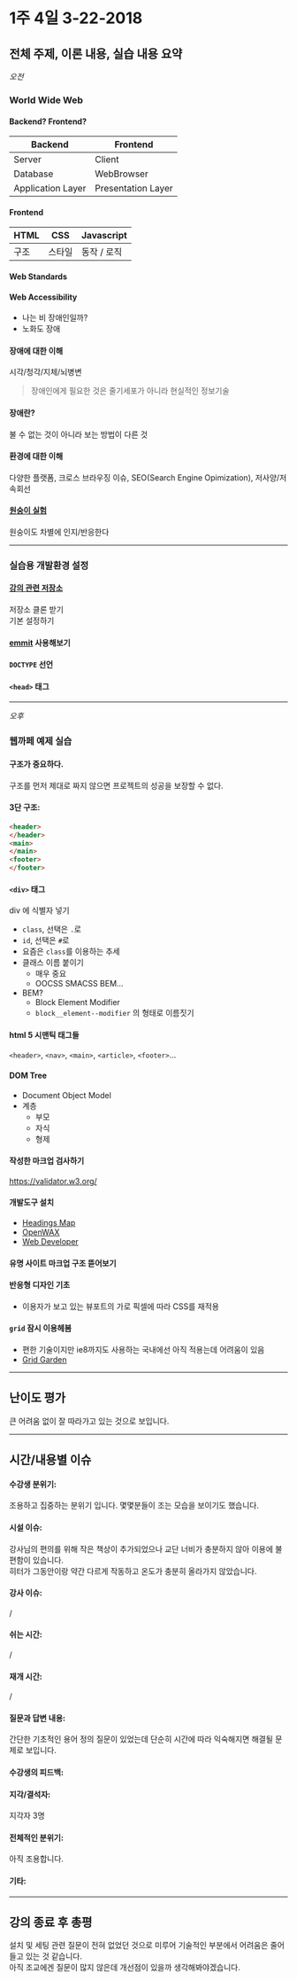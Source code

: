 # 1주 4일 3-22-2018
## 전체 주제, 이론 내용, 실습 내용 요약
*오전*
### World Wide Web
#### Backend? Frontend?
|Backend|Frontend|
|---|---|
|Server|Client|
|Database|WebBrowser|
|Application Layer|Presentation Layer|
#### Frontend
|HTML|CSS|Javascript|
|---|---|---|
|구조|스타일|동작 / 로직|
#### Web Standards
#### Web Accessibility
* 나는 비 장애인일까?
* 노화도 장애
#### 장애에 대한 이해
시각/청각/지체/뇌병변
> 장애인에게 필요한 것은 줄기세포가 아니라 현실적인 정보기술
#### 장애란?
불 수 없는 것이 아니라 보는 방법이 다른 것
#### 환경에 대한 이해
다양한 플랫폼, 크로스 브라우징 이슈, SEO(Search Engine Opimization), 저사양/저속회선
#### [원숭이 실험](https://www.youtube.com/watch?v=llQSJ6GLNwM)
원숭이도 차별에 인지/반응한다
___
### 실습용 개발환경 설정
#### [강의 관련 저장소](https://github.com/seulbinim/FC-FDS)  
저장소 클론 받기  
기본 설정하기  
#### [emmit](https://emmet.io/) 사용해보기
#### `DOCTYPE` 선언
#### `<head>` 태그
___
*오후*
### 웹까페 예제 실습
#### 구조가 중요하다.  
구조를 먼저 제대로 짜지 않으면 프로젝트의 성공을 보장할 수 없다.
#### 3단 구조:
```html
<header>
</header>
<main>
</main>
<footer>
</footer>
```
#### `<div>` 태그
div 에 식별자 넣기
* `class`, 선택은 `.`로
* `id`, 선택은 `#`로
* 요즘은 `class`를 이용하는 추세
* 클래스 이름 붙이기
  * 매우 중요
  * OOCSS SMACSS BEM...
* BEM?
  * Block Element Modifier
  * `block__element--modifier` 의 형태로 이름짓기
#### html 5 시맨틱 태그들
`<header>`, `<nav>`, `<main>`, `<article>`, `<footer>`...
#### DOM Tree
  * Document Object Model
  * 계층
    * 부모
    * 자식
    * 형제
#### 작성한 마크업 검사하기
https://validator.w3.org/
#### 개발도구 설치
* [Headings Map](https://chrome.google.com/webstore/detail/headingsmap/flbjommegcjonpdmenkdiocclhjacmbi)
* [OpenWAX](https://chrome.google.com/webstore/detail/openwax/bfahpbmaknaeohgdklfbobogpdngngoe?hl=ko)
* [Web Developer](https://chrome.google.com/webstore/detail/web-developer/bfbameneiokkgbdmiekhjnmfkcnldhhm)
#### 유명 사이트 마크업 구조 뜯어보기
#### 반응형 디자인 기초
* 이용자가 보고 있는 뷰포트의 가로 픽셀에 따라 CSS를 재적용
#### `grid` 잠시 이용헤봄
* 편한 기술이지만 ie8까지도 사용하는 국내에선 아직 적용는데 어려움이 있음
* [Grid Garden](http://cssgridgarden.com/#ko)
___
## 난이도 평가
큰 어려움 없이 잘 따라가고 있는 것으로 보입니다.
___
## 시간/내용별 이슈
#### 수강생 분위기:
조용하고 집중하는 분위기 입니다. 몇몇분들이 조는 모습을 보이기도 했습니다.
#### 시설 이슈:
강사님의 편의를 위해 작은 책상이 추가되었으나 교단 너비가 충분하지 않아 이용에 불편함이 있습니다.  
히터가 그동안이랑 약간 다르게 작동하고 온도가 충분히 올라가지 않았습니다.
#### 강사 이슈:
/
#### 쉬는 시간:
/
#### 재개 시간:
/
#### 질문과 답변 내용:
간단한 기초적인 용어 정의 질문이 있었는데 단순히 시간에 따라 익숙해지면 해결될 문제로 보입니다.
#### 수강생의 피드백:

#### 지각/결석자:
지각자 3명
#### 전체적인 분위기:
아직 조용합니다.
#### 기타:
___
## 강의 종료 후 총평
설치 및 세팅 관련 질문이 전혀 없었던 것으로 미루어 기술적인 부분에서 어려움은 줄어들고 있는 것 같습니다.  
아직 조교에겐 질문이 많지 않은데 개선점이 있을까 생각해봐야겠습니다.
